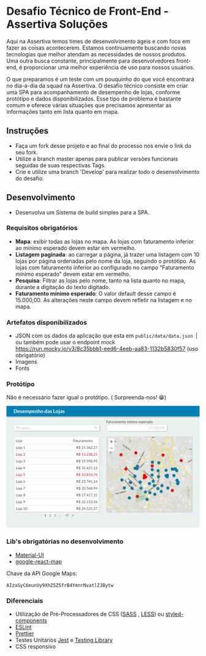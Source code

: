# Desafio Técnico de Front-End - Assertiva Soluções

Aqui na Assertiva temos times de desenvolvimento ágeis e com
foco em fazer as coisas acontecerem. Estamos continuamente buscando
novas tecnologias que melhor atendam as necessidades de nossos produtos. Uma outra busca constante, principalmente para desenvolvedores front-end, é proporcionar uma melhor experiência de uso para nossos usuários.

O que preparamos é um teste com um pouquinho do que você encontrará no dia-a-dia da squad na Assertiva. O desafio técnico consiste em criar uma SPA para acompanhamento de desempenho de lojas, conforme protótipo e dados disponibilizados. Esse tipo de problema é bastante comum e oferece várias situações que precisamos apresentar as informações tanto em lista quanto em mapa.

## Instruções

- Faça um fork desse projeto e ao final do processo nos envie o link do seu fork.
- Utilize a branch master apenas para publicar versões funcionais seguidas de suas respectivas Tags.
- Crie e utilize uma branch 'Develop' para realizar todo o desenvolvimento do desafio.

## Desenvolvimento

- Desenvolva um Sistema de build simples para a SPA.

### Requisitos obrigatórios

- **Mapa**:​ exibir todas as lojas no mapa. As lojas com faturamento inferior ao mínimo esperado devem estar em vermelho.
- **Listagem paginada**:​ ao carregar a página, já trazer uma listagem com 10 lojas por página ordenadas pelo nome da loja, seguindo o protótipo. As lojas com faturamento inferior ao configurado no campo “Faturamento mínimo esperado” devem estar em vermelho.
- **Pesquisa**:​ Filtrar as lojas pelo nome, tanto na lista quanto no mapa, durante a digitação do texto digitado.
- **Faturamento mínimo esperado**:​ O valor default desse campo é 15.000,00. As alterações neste campo devem refletir na listagem e no mapa.

### Artefatos disponibilizados

- JSON com os dados da aplicação que esta em ```public/data/data.json ```| ou também pode usar o endpoint mock https://run.mocky.io/v3/8c35bbb1-eed6-4eeb-aa83-1132b5830f57 (uso obrigatório)
- Imagens
- Fonts

### Protótipo

Não é necessário fazer igual o protótipo. ( Surpreenda-nos! 😁)

![Protótipo](/public/prototype/prototipo.png)

### Lib's obrigatórias no desenvolvimento

- [Material-UI](https://material-ui.com/)
- [google-react-map](https://github.com/google-map-react/google-map-react)

Chave da API Google Maps:

```shell
AIzaSyC6munUy9XhZ5Z5frB4YmnrNvatlZJBytw
```

### Diferenciais

- Utilização de Pré-Processadores de CSS ([SASS](https://sass-lang.com/) , [LESS](https://lesscss.org/)) ou [styled-components](https://mui.com/pt/system/styled/)
- [ESLint](https://eslint.org/)
- [Prettier](https://prettier.io/)
- Testes Unitários [Jest](https://jestjs.io/pt-BR/) e [Testing Library](https://testing-library.com/docs/react-testing-library/intro/)
- CSS responsivo
